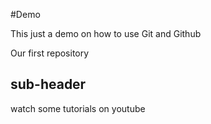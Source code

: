 #Demo

This just a demo on how to use Git and Github

Our first repository

## sub-header

watch some tutorials on youtube
